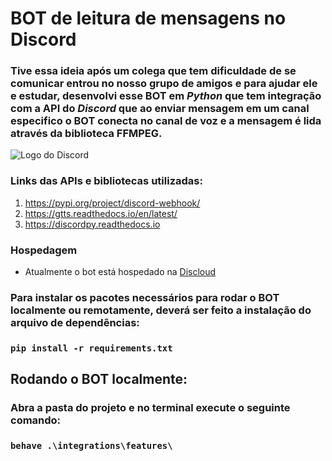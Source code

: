 # BOT de leitura de mensagens no Discord  
### Tive essa ideia após um colega que tem dificuldade de se comunicar entrou no nosso grupo de amigos e para ajudar ele e estudar, desenvolvi esse BOT em _**Python**_ que tem integração com a API do _**Discord**_ que ao enviar mensagem em um canal especifico o BOT conecta no canal de voz e a mensagem é lida através da biblioteca FFMPEG.  

![Logo do Discord](https://assets-global.website-files.com/6257adef93867e50d84d30e2/62594fddd654fc29fcc07359_cb48d2a8d4991281d7a6a95d2f58195e.svg)
  
### Links das APIs e bibliotecas utilizadas:  
  
 1. https://pypi.org/project/discord-webhook/  
 2. https://gtts.readthedocs.io/en/latest/
 3. https://discordpy.readthedocs.io

### Hospedagem
- Atualmente o bot está hospedado na [Discloud](https://discloudbot.com)

### Para instalar os pacotes necessários para rodar o BOT localmente ou remotamente, deverá ser feito a instalação do arquivo de dependências:
### `pip install -r requirements.txt`


## Rodando o BOT localmente:
### Abra a pasta do projeto e no terminal execute o seguinte comando: 
### `behave .\integrations\features\ `